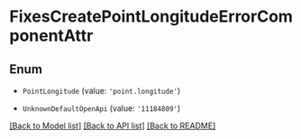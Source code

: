 # FixesCreatePointLongitudeErrorComponentAttr


## Enum

* `PointLongitude` (value: `'point.longitude'`)

* `UnknownDefaultOpenApi` (value: `'11184809'`)

[[Back to Model list]](../README.md#documentation-for-models) [[Back to API list]](../README.md#documentation-for-api-endpoints) [[Back to README]](../README.md)
